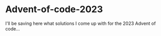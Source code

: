 # Advent-of-code-2023
I'll be saving here what solutions I come up with for the 2023 Advent of code...
